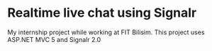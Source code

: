 # Realtime live chat using Signalr
My internship project while working at FIT Bilisim. 
This project uses ASP.NET MVC 5 and Signalr 2.0 
